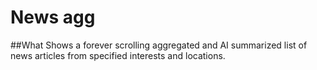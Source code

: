 # News agg
##What
Shows a forever scrolling aggregated and AI summarized list of news articles from specified interests and locations.
